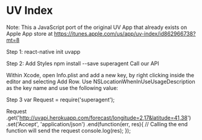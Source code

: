 # UV Index

Note: This a JavaScript port of the original UV App that already exists on Apple App store at https://itunes.apple.com/us/app/uv-index/id862966738?mt=8


Step 1:
react-native init uvapp

Step 2:
Add Styles
npm install --save superagent
Call our API

Within Xcode, open Info.plist and add a new key, by right clicking inside the editor and selecting Add Row. Use NSLocationWhenInUseUsageDescription as the key name and use the following value:


Step 3
var Request = require('superagent');

 Request
      .get('http://uvapi.herokuapp.com/forecast/longitude=2,17&latitude=41,38')
      .set('Accept', 'application/json')
      .end(function(err, res){
        // Calling the end function will send the request
          console.log(res);
      });
